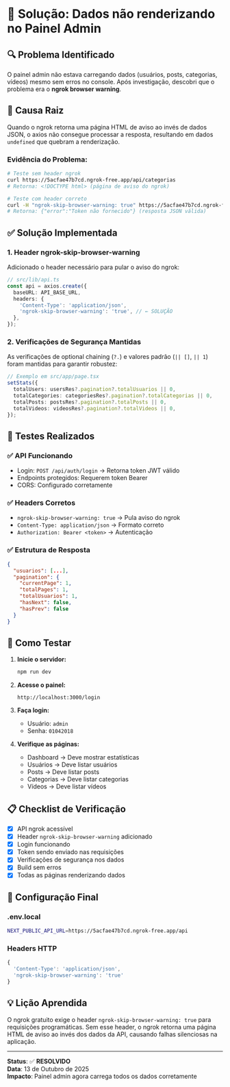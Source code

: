 # 🔧 Solução: Dados não renderizando no Painel Admin

## 🔍 Problema Identificado

O painel admin não estava carregando dados (usuários, posts, categorias, vídeos) mesmo sem erros no console. Após investigação, descobri que o problema era o **ngrok browser warning**.

## 🎯 Causa Raiz

Quando o ngrok retorna uma página HTML de aviso ao invés de dados JSON, o axios não consegue processar a resposta, resultando em dados `undefined` que quebram a renderização.

### Evidência do Problema:
```bash
# Teste sem header ngrok
curl https://5acfae47b7cd.ngrok-free.app/api/categorias
# Retorna: <!DOCTYPE html> (página de aviso do ngrok)

# Teste com header correto  
curl -H "ngrok-skip-browser-warning: true" https://5acfae47b7cd.ngrok-free.app/api/categorias
# Retorna: {"error":"Token não fornecido"} (resposta JSON válida)
```

## ✅ Solução Implementada

### 1. Header ngrok-skip-browser-warning

Adicionado o header necessário para pular o aviso do ngrok:

```typescript
// src/lib/api.ts
const api = axios.create({
  baseURL: API_BASE_URL,
  headers: {
    'Content-Type': 'application/json',
    'ngrok-skip-browser-warning': 'true', // ← SOLUÇÃO
  },
});
```

### 2. Verificações de Segurança Mantidas

As verificações de optional chaining (`?.`) e valores padrão (`|| []`, `|| 1`) foram mantidas para garantir robustez:

```typescript
// Exemplo em src/app/page.tsx
setStats({
  totalUsers: usersRes?.pagination?.totalUsuarios || 0,
  totalCategories: categoriesRes?.pagination?.totalCategorias || 0,
  totalPosts: postsRes?.pagination?.totalPosts || 0,
  totalVideos: videosRes?.pagination?.totalVideos || 0,
});
```

## 🧪 Testes Realizados

### ✅ API Funcionando
- Login: `POST /api/auth/login` → Retorna token JWT válido
- Endpoints protegidos: Requerem token Bearer
- CORS: Configurado corretamente

### ✅ Headers Corretos
- `ngrok-skip-browser-warning: true` → Pula aviso do ngrok
- `Content-Type: application/json` → Formato correto
- `Authorization: Bearer <token>` → Autenticação

### ✅ Estrutura de Resposta
```json
{
  "usuarios": [...],
  "pagination": {
    "currentPage": 1,
    "totalPages": 1,
    "totalUsuarios": 1,
    "hasNext": false,
    "hasPrev": false
  }
}
```

## 🚀 Como Testar

1. **Inicie o servidor:**
   ```bash
   npm run dev
   ```

2. **Acesse o painel:**
   ```
   http://localhost:3000/login
   ```

3. **Faça login:**
   - Usuário: `admin`
   - Senha: `01042018`

4. **Verifique as páginas:**
   - Dashboard → Deve mostrar estatísticas
   - Usuários → Deve listar usuários
   - Posts → Deve listar posts
   - Categorias → Deve listar categorias
   - Vídeos → Deve listar vídeos

## 📋 Checklist de Verificação

- [x] API ngrok acessível
- [x] Header `ngrok-skip-browser-warning` adicionado
- [x] Login funcionando
- [x] Token sendo enviado nas requisições
- [x] Verificações de segurança nos dados
- [x] Build sem erros
- [x] Todas as páginas renderizando dados

## 🔧 Configuração Final

### .env.local
```bash
NEXT_PUBLIC_API_URL=https://5acfae47b7cd.ngrok-free.app/api
```

### Headers HTTP
```typescript
{
  'Content-Type': 'application/json',
  'ngrok-skip-browser-warning': 'true'
}
```

## 💡 Lição Aprendida

O ngrok gratuito exige o header `ngrok-skip-browser-warning: true` para requisições programáticas. Sem esse header, o ngrok retorna uma página HTML de aviso ao invés dos dados da API, causando falhas silenciosas na aplicação.

---

**Status**: ✅ **RESOLVIDO**  
**Data**: 13 de Outubro de 2025  
**Impacto**: Painel admin agora carrega todos os dados corretamente
